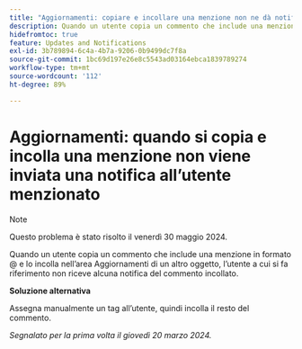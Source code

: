 ```yaml
---
title: "Aggiornamenti: copiare e incollare una menzione non ne dà notifica all’utente indicato"
description: Quando un utente copia un commento che include una menzione in formato @ e lo incolla nell’area Aggiornamenti di un altro oggetto, l’utente a cui si fa riferimento non riceve alcuna notifica del commento incollato.
hidefromtoc: true
feature: Updates and Notifications
exl-id: 3b789894-6c4a-4b7a-9206-0b9499dc7f8a
source-git-commit: 1bc69d197e26e8c5543ad03164ebca1839789274
workflow-type: tm+mt
source-wordcount: '112'
ht-degree: 89%

---
```


# Aggiornamenti: quando si copia e incolla una menzione non viene inviata una notifica all’utente menzionato

>[!NOTE]
>
>Questo problema è stato risolto il venerdì 30 maggio 2024.

Quando un utente copia un commento che include una menzione in formato @ e lo incolla nell’area Aggiornamenti di un altro oggetto, l’utente a cui si fa riferimento non riceve alcuna notifica del commento incollato.

**Soluzione alternativa**

Assegna manualmente un tag all’utente, quindi incolla il resto del commento.

_Segnalato per la prima volta il giovedì 20 marzo 2024._
